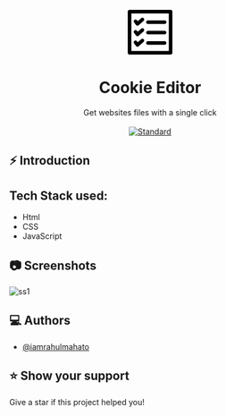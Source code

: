 <p align="center">
    <img alt="" height="80" src="./img/pngkit_evaluation-png_2045314.png">
  </a>
</p>
<h1 align="center">Cookie Editor</h1>

<div align="center">
  Get websites files with a single click

</div>

<br />

<div align="center">
  <!-- Standard -->
  <a href="https://standardjs.com">
    <img src="https://img.shields.io/badge/code%20style-standard-brightgreen.svg?style=flat-square"
      alt="Standard" />
  </a>
</div>

## ⚡️  Introduction


## Tech Stack used:
* Html
* CSS
* JavaScript

## 📷 Screenshots

![ss1]()


## ‎‍💻 Authors

- [@iamrahulmahato](https://www.github.com/iamrahulmahato)
## ⭐️ Show your support

Give a star if this project helped you!